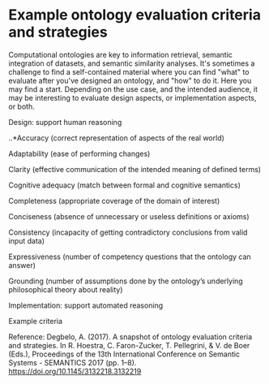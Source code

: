 # Example ontology evaluation criteria and strategies

Computational ontologies are key to information retrieval, semantic integration of datasets, and semantic similarity analyses. It's sometimes a challenge to find a self-contained material where you can find "what" to evaluate after you've designed an ontology, and "how" to do it. Here you may find a start. Depending on the use case, and the intended audience, it may be interesting to evaluate design aspects, or implementation aspects, or both. 

Design: support human reasoning

..*Accuracy (correct representation of aspects of the real world)

Adaptability (ease of performing changes) 

Clarity (effective communication of the intended meaning of defined terms)

Cognitive adequacy (match between formal and cognitive semantics)

Completeness (appropriate coverage of the domain of interest)

Conciseness (absence of unnecessary or useless definitions or axioms)

Consistency (incapacity of getting contradictory conclusions from valid input data)

Expressiveness (number of competency questions that the ontology can answer)

Grounding (number of assumptions done by the ontology’s underlying philosophical theory about reality)



Implementation: support automated reasoning


Example criteria




Reference: Degbelo, A. (2017). A snapshot of ontology evaluation criteria and strategies. In R. Hoestra, C. Faron-Zucker, T. Pellegrini, & V. de Boer (Eds.), Proceedings of the 13th International Conference on Semantic Systems - SEMANTICS 2017 (pp. 1–8). https://doi.org/10.1145/3132218.3132219


